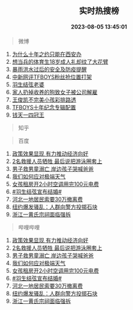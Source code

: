 <div align="center"><h2>实时热搜榜</h2><h4>2023-08-05 13:45:01</h4></div>

> 微博  

1. [为什么十年之约只能在西安办](https://s.weibo.com/weibo?q=%23%E4%B8%BA%E4%BB%80%E4%B9%88%E5%8D%81%E5%B9%B4%E4%B9%8B%E7%BA%A6%E5%8F%AA%E8%83%BD%E5%9C%A8%E8%A5%BF%E5%AE%89%E5%8A%9E%23&t=31&band_rank=1&Refer=top)<br />
2. [想当兵的体育生18岁成人礼却纹了大花臂](https://s.weibo.com/weibo?q=%23%E6%83%B3%E5%BD%93%E5%85%B5%E7%9A%84%E4%BD%93%E8%82%B2%E7%94%9F18%E5%B2%81%E6%88%90%E4%BA%BA%E7%A4%BC%E5%8D%B4%E7%BA%B9%E4%BA%86%E5%A4%A7%E8%8A%B1%E8%87%82%23&t=31&band_rank=2&Refer=top)<br />
3. [暴雨洪水过后的安全及防疫提醒](https://s.weibo.com/weibo?q=%23%E6%9A%B4%E9%9B%A8%E6%B4%AA%E6%B0%B4%E8%BF%87%E5%90%8E%E7%9A%84%E5%AE%89%E5%85%A8%E5%8F%8A%E9%98%B2%E7%96%AB%E6%8F%90%E9%86%92%23&t=31&band_rank=3&Refer=top)<br />
4. [中新网评TFBOYS粉丝抢位置打架](https://s.weibo.com/weibo?q=%23%E4%B8%AD%E6%96%B0%E7%BD%91%E8%AF%84TFBOYS%E7%B2%89%E4%B8%9D%E6%8A%A2%E4%BD%8D%E7%BD%AE%E6%89%93%E6%9E%B6%23&t=31&band_rank=4&Refer=top)<br />
5. [羽生结弦老婆](https://s.weibo.com/weibo?q=%23%E7%BE%BD%E7%94%9F%E7%BB%93%E5%BC%A6%E8%80%81%E5%A9%86%23&t=31&band_rank=5&Refer=top)<br />
6. [家人扔掉收养的狗致女子被公司解雇](https://s.weibo.com/weibo?q=%23%E5%AE%B6%E4%BA%BA%E6%89%94%E6%8E%89%E6%94%B6%E5%85%BB%E7%9A%84%E7%8B%97%E8%87%B4%E5%A5%B3%E5%AD%90%E8%A2%AB%E5%85%AC%E5%8F%B8%E8%A7%A3%E9%9B%87%23&t=31&band_rank=6&Refer=top)<br />
7. [王俊凯不完美小孩彩排路透](https://s.weibo.com/weibo?q=%23%E7%8E%8B%E4%BF%8A%E5%87%AF%E4%B8%8D%E5%AE%8C%E7%BE%8E%E5%B0%8F%E5%AD%A9%E5%BD%A9%E6%8E%92%E8%B7%AF%E9%80%8F%23&t=31&band_rank=7&Refer=top)<br />
8. [TFBOYS十年纪念专辑配置](https://s.weibo.com/weibo?q=%23TFBOYS%E5%8D%81%E5%B9%B4%E7%BA%AA%E5%BF%B5%E4%B8%93%E8%BE%91%E9%85%8D%E7%BD%AE%23&t=31&band_rank=8&Refer=top)<br />
9. [钱天一四冠王](https://s.weibo.com/weibo?q=%E9%92%B1%E5%A4%A9%E4%B8%80%E5%9B%9B%E5%86%A0%E7%8E%8B&t=31&band_rank=9&Refer=top)<br />

> 知乎  


> 百度  

1. [政策效果显现 有力推动经济向好](https://www.baidu.com/s?wd=%E6%94%BF%E7%AD%96%E6%95%88%E6%9E%9C%E6%98%BE%E7%8E%B0+%E6%9C%89%E5%8A%9B%E6%8E%A8%E5%8A%A8%E7%BB%8F%E6%B5%8E%E5%90%91%E5%A5%BD&sa=fyb_news&rsv_dl=fyb_news)<br />
2. [2名救援人员牺牲 最后说把游泳圈套上](https://www.baidu.com/s?wd=2%E5%90%8D%E6%95%91%E6%8F%B4%E4%BA%BA%E5%91%98%E7%89%BA%E7%89%B2+%E6%9C%80%E5%90%8E%E8%AF%B4%E6%8A%8A%E6%B8%B8%E6%B3%B3%E5%9C%88%E5%A5%97%E4%B8%8A&sa=fyb_news&rsv_dl=fyb_news)<br />
3. [男子救男童溺亡 岸边孩子哭喊爸爸](https://www.baidu.com/s?wd=%E7%94%B7%E5%AD%90%E6%95%91%E7%94%B7%E7%AB%A5%E6%BA%BA%E4%BA%A1+%E5%B2%B8%E8%BE%B9%E5%AD%A9%E5%AD%90%E5%93%AD%E5%96%8A%E7%88%B8%E7%88%B8&sa=fyb_news&rsv_dl=fyb_news)<br />
4. [我们如何应对极端天气](https://www.baidu.com/s?wd=%E6%88%91%E4%BB%AC%E5%A6%82%E4%BD%95%E5%BA%94%E5%AF%B9%E6%9E%81%E7%AB%AF%E5%A4%A9%E6%B0%94&sa=fyb_news&rsv_dl=fyb_news)<br />
5. [女孩租房开2小时空调用完100元电费](https://www.baidu.com/s?wd=%E5%A5%B3%E5%AD%A9%E7%A7%9F%E6%88%BF%E5%BC%802%E5%B0%8F%E6%97%B6%E7%A9%BA%E8%B0%83%E7%94%A8%E5%AE%8C100%E5%85%83%E7%94%B5%E8%B4%B9&sa=fyb_news&rsv_dl=fyb_news)<br />
6. [#羽生结弦宣布结婚#](https://www.baidu.com/s?wd=%23%E7%BE%BD%E7%94%9F%E7%BB%93%E5%BC%A6%E5%AE%A3%E5%B8%83%E7%BB%93%E5%A9%9A%23&sa=fyb_news&rsv_dl=fyb_news)<br />
7. [河北一地居民索要30万撤离费](https://www.baidu.com/s?wd=%E6%B2%B3%E5%8C%97%E4%B8%80%E5%9C%B0%E5%B1%85%E6%B0%91%E7%B4%A2%E8%A6%8130%E4%B8%87%E6%92%A4%E7%A6%BB%E8%B4%B9&sa=fyb_news&rsv_dl=fyb_news)<br />
8. [纽约爆发骚乱：人群向警方投掷石块](https://www.baidu.com/s?wd=%E7%BA%BD%E7%BA%A6%E7%88%86%E5%8F%91%E9%AA%9A%E4%B9%B1%EF%BC%9A%E4%BA%BA%E7%BE%A4%E5%90%91%E8%AD%A6%E6%96%B9%E6%8A%95%E6%8E%B7%E7%9F%B3%E5%9D%97&sa=fyb_news&rsv_dl=fyb_news)<br />
9. [浙江一黄氏宗祠面临强拆](https://www.baidu.com/s?wd=%E6%B5%99%E6%B1%9F%E4%B8%80%E9%BB%84%E6%B0%8F%E5%AE%97%E7%A5%A0%E9%9D%A2%E4%B8%B4%E5%BC%BA%E6%8B%86&sa=fyb_news&rsv_dl=fyb_news)<br />

> 哔哩哔哩  

1. [政策效果显现 有力推动经济向好](https://www.baidu.com/s?wd=%E6%94%BF%E7%AD%96%E6%95%88%E6%9E%9C%E6%98%BE%E7%8E%B0+%E6%9C%89%E5%8A%9B%E6%8E%A8%E5%8A%A8%E7%BB%8F%E6%B5%8E%E5%90%91%E5%A5%BD&sa=fyb_news&rsv_dl=fyb_news)<br />
2. [2名救援人员牺牲 最后说把游泳圈套上](https://www.baidu.com/s?wd=2%E5%90%8D%E6%95%91%E6%8F%B4%E4%BA%BA%E5%91%98%E7%89%BA%E7%89%B2+%E6%9C%80%E5%90%8E%E8%AF%B4%E6%8A%8A%E6%B8%B8%E6%B3%B3%E5%9C%88%E5%A5%97%E4%B8%8A&sa=fyb_news&rsv_dl=fyb_news)<br />
3. [男子救男童溺亡 岸边孩子哭喊爸爸](https://www.baidu.com/s?wd=%E7%94%B7%E5%AD%90%E6%95%91%E7%94%B7%E7%AB%A5%E6%BA%BA%E4%BA%A1+%E5%B2%B8%E8%BE%B9%E5%AD%A9%E5%AD%90%E5%93%AD%E5%96%8A%E7%88%B8%E7%88%B8&sa=fyb_news&rsv_dl=fyb_news)<br />
4. [我们如何应对极端天气](https://www.baidu.com/s?wd=%E6%88%91%E4%BB%AC%E5%A6%82%E4%BD%95%E5%BA%94%E5%AF%B9%E6%9E%81%E7%AB%AF%E5%A4%A9%E6%B0%94&sa=fyb_news&rsv_dl=fyb_news)<br />
5. [女孩租房开2小时空调用完100元电费](https://www.baidu.com/s?wd=%E5%A5%B3%E5%AD%A9%E7%A7%9F%E6%88%BF%E5%BC%802%E5%B0%8F%E6%97%B6%E7%A9%BA%E8%B0%83%E7%94%A8%E5%AE%8C100%E5%85%83%E7%94%B5%E8%B4%B9&sa=fyb_news&rsv_dl=fyb_news)<br />
6. [#羽生结弦宣布结婚#](https://www.baidu.com/s?wd=%23%E7%BE%BD%E7%94%9F%E7%BB%93%E5%BC%A6%E5%AE%A3%E5%B8%83%E7%BB%93%E5%A9%9A%23&sa=fyb_news&rsv_dl=fyb_news)<br />
7. [河北一地居民索要30万撤离费](https://www.baidu.com/s?wd=%E6%B2%B3%E5%8C%97%E4%B8%80%E5%9C%B0%E5%B1%85%E6%B0%91%E7%B4%A2%E8%A6%8130%E4%B8%87%E6%92%A4%E7%A6%BB%E8%B4%B9&sa=fyb_news&rsv_dl=fyb_news)<br />
8. [纽约爆发骚乱：人群向警方投掷石块](https://www.baidu.com/s?wd=%E7%BA%BD%E7%BA%A6%E7%88%86%E5%8F%91%E9%AA%9A%E4%B9%B1%EF%BC%9A%E4%BA%BA%E7%BE%A4%E5%90%91%E8%AD%A6%E6%96%B9%E6%8A%95%E6%8E%B7%E7%9F%B3%E5%9D%97&sa=fyb_news&rsv_dl=fyb_news)<br />
9. [浙江一黄氏宗祠面临强拆](https://www.baidu.com/s?wd=%E6%B5%99%E6%B1%9F%E4%B8%80%E9%BB%84%E6%B0%8F%E5%AE%97%E7%A5%A0%E9%9D%A2%E4%B8%B4%E5%BC%BA%E6%8B%86&sa=fyb_news&rsv_dl=fyb_news)<br />
